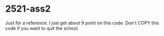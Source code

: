 # 2521-ass2
Just for a reference. I just get about 9 point on this code. Don't COPY this code if you want to quit the school.
